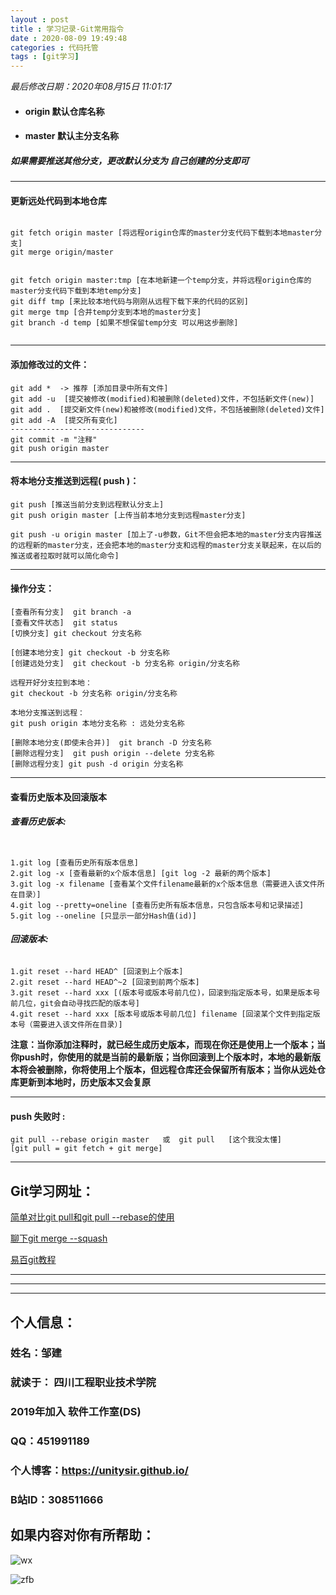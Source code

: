 ```yaml
---
layout : post
title : 学习记录-Git常用指令
date : 2020-08-09 19:49:48
categories : 代码托管
tags : [git学习]
---
```


*最后修改日期：2020年08月15日 11:01:17*

* #### origin 默认仓库名称

* #### master 默认主分支名称

##### 如果需要推送其他分支，更改默认分支为 自己创建的分支即可

---

#### **更新远处代码到本地仓库**

```git

git fetch origin master [将远程origin仓库的master分支代码下载到本地master分支]
git merge origin/master


git fetch origin master:tmp [在本地新建一个temp分支，并将远程origin仓库的master分支代码下载到本地temp分支]
git diff tmp [来比较本地代码与刚刚从远程下载下来的代码的区别]
git merge tmp [合并temp分支到本地的master分支]
git branch -d temp [如果不想保留temp分支 可以用这步删除]


```

---

#### **添加修改过的文件：**

```git
git add *  -> 推荐 [添加目录中所有文件]
git add -u  [提交被修改(modified)和被删除(deleted)文件，不包括新文件(new)]
git add .  [提交新文件(new)和被修改(modified)文件，不包括被删除(deleted)文件]
git add -A  [提交所有变化]
------------------------------
git commit -m "注释"
git push origin master
```
---

#### **将本地分支推送到远程( push )：**

```git
git push [推送当前分支到远程默认分支上]
git push origin master [上传当前本地分支到远程master分支]

git push -u origin master [加上了-u参数，Git不但会把本地的master分支内容推送的远程新的master分支，还会把本地的master分支和远程的master分支关联起来，在以后的推送或者拉取时就可以简化命令]
```

---

#### **操作分支：**

```git
[查看所有分支]  git branch -a
[查看文件状态]  git status
[切换分支] git checkout 分支名称

[创建本地分支] git checkout -b 分支名称
[创建远处分支]  git checkout -b 分支名称 origin/分支名称

远程开好分支拉到本地：
git checkout -b 分支名称 origin/分支名称

本地分支推送到远程：
git push origin 本地分支名称 : 远处分支名称

[删除本地分支(即使未合并)]  git branch -D 分支名称
[删除远程分支]  git push origin --delete 分支名称
[删除远程分支] git push -d origin 分支名称
```

---

#### 查看历史版本及回滚版本

###### **查看历史版本:**

```git

1.git log [查看历史所有版本信息]
2.git log -x [查看最新的x个版本信息] [git log -2 最新的两个版本]
3.git log -x filename [查看某个文件filename最新的x个版本信息（需要进入该文件所在目录）]
4.git log --pretty=oneline [查看历史所有版本信息，只包含版本号和记录描述]
5.git log --oneline [只显示一部分Hash值(id)]

```

###### **回滚版本:**

```git
1.git reset --hard HEAD^ [回滚到上个版本]
2.git reset --hard HEAD^~2 [回滚到前两个版本]
3.git reset --hard xxx [(版本号或版本号前几位)，回滚到指定版本号，如果是版本号前几位，git会自动寻找匹配的版本号]
4.git reset --hard xxx [版本号或版本号前几位] filename [回滚某个文件到指定版本号（需要进入该文件所在目录）]
```

**注意：当你添加注释时，就已经生成历史版本，而现在你还是使用上一个版本；当你push时，你使用的就是当前的最新版；当你回滚到上个版本时，本地的最新版本将会被删除，你将使用上个版本，但远程仓库还会保留所有版本；当你从远处仓库更新到本地时，历史版本又会复原**

---

#### **push 失败时 :**

```git
git pull --rebase origin master   或  git pull   [这个我没太懂]
[git pull = git fetch + git merge]
```

---

## Git学习网址：

[简单对比git pull和git pull --rebase的使用](https://www.cnblogs.com/kevingrace/p/5896706.html)

 [聊下git merge --squash](https://www.cnblogs.com/wangiqngpei557/p/6026007.html)

[易百git教程](https://www.yiibai.com/git/git_merge.html)

---



---

---


## 个人信息：
### 姓名：邹建
### 就读于： 四川工程职业技术学院
### 2019年加入 软件工作室(DS)
### QQ：451991189
### 个人博客：https://unitysir.github.io/
### B站ID：308511666

## 如果内容对你有所帮助：
![wx](https://pic4.zhimg.com/v2-87fbc8ee6ab3fd92f423d414d039b627_b.jpeg)

![zfb](https://pic2.zhimg.com/v2-b8ab4acf7899b2ced11287cdbd8279b5_b.jpeg)
